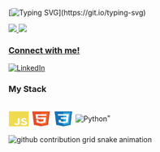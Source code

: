 
[![Typing SVG](https://readme-typing-svg.demolab.com?font=Fira+Code&pause=1000&color=1279B2&random=false&width=435&lines=Bem+vindo+ao+perfil+do+Lu%C3%ADs+Lima!!)](https://git.io/typing-svg)

 <div>
   <a href="https://github.com/luisv-lima">
   <img height="180em" src="https://github-readme-stats.vercel.app/api?username=luisv-lima&show_icons=true&theme=tokyonight&include_all_commits=true&count_private=true"/>
   <img height="180em" src="https://github-readme-stats.vercel.app/api/top-langs/?username=luisv-lima&layout=compact&langs_count=6&theme=tokyonight"/>


<h3 align="left">Connect with me!</h3>

[![LinkedIn](https://img.shields.io/badge/-LinkedIn-000?style=for-the-badge&logo=linkedin&logoColor=FF00F6&color:FFF)](https://www.linkedin.com/in/luís-lima-2859482a5/)

<h3 align="left">My Stack</h3>

</div>
<div style="display: inline_block"><br>
  <img align="center" alt="Js" height="30" width="40" src="https://raw.githubusercontent.com/devicons/devicon/master/icons/javascript/javascript-plain.svg">
  <img align="center" alt="HTML" height="30" width="40" src="https://raw.githubusercontent.com/devicons/devicon/master/icons/html5/html5-original.svg">
  <img align="center" alt="CSS" height="30" width="40" src="https://raw.githubusercontent.com/devicons/devicon/master/icons/css3/css3-original.svg">
  <img align="center" alt="Python" height="30" width="40 src="http://www.w3.org/2000/svg" viewBox="0 0 24 24" id="python"><path d="M18.231 7.357h.001v-.004z"></path><path fill="#F2BB30" d="M20.699 17.748c1.666 0 2.282-1.162 2.861-2.904.6-1.794.574-3.52 0-5.818-.413-1.655-1.194-2.904-2.861-2.904h-2.147v2.541c0 1.971-1.672 3.632-3.578 3.632H9.252c-1.565 0-2.861 1.339-2.861 2.909v5.454c0 1.553 1.35 2.464 2.861 2.909 1.81.53 3.552.626 5.721 0 1.441-.418 2.861-1.26 2.861-2.909v-2.181h-5.717v-.728h8.582zm-5.367 2.181c.594 0 1.077.488 1.077 1.088 0 .606-.482 1.093-1.077 1.093a1.09 1.09 0 0 1-1.077-1.093 1.088 1.088 0 0 1 1.077-1.088z"></path><path fill="#35668F" d="M3.444 17.749H5.41v-2.615c0-1.891 1.634-3.558 3.578-3.558h5.721c1.591 0 2.861-1.312 2.861-2.909V3.209c0-1.553-1.307-2.717-2.861-2.978-1.918-.317-4.002-.299-5.721.006l.001-.001c-2.422.428-2.86 1.322-2.86 2.977v2.181h5.727v.729H3.98C2.314 6.123.856 7.125.402 9.027c-.525 2.181-.546 3.541 0 5.818.406 1.693 1.377 2.904 3.042 2.904zM8.63 3.937a1.084 1.084 0 0 1-1.077-1.088A1.089 1.089 0 0 1 8.63 1.756c.59 0 1.077.492 1.077 1.093S9.225 3.937 8.63 3.937z"></path></svg>"
 
 
</div>
 
 <br>

 
 <picture>
  <source media="(prefers-color-scheme: dark)" srcset="https://raw.githubusercontent.com/luisv-lima/luisv-lima/output/github-contribution-grid-snake-dark.svg">
  <source media="(prefers-color-scheme: light)" srcset="https://raw.githubusercontent.com/luisv-lima/luisv-lima/output/github-contribution-grid-snake-dark.svg">
  <img alt="github contribution grid snake animation" src="https://raw.githubusercontent.com/luisv-lima/luisv-lima/output/github-contribution-grid-snake.svg">
</picture>
<br><br>


